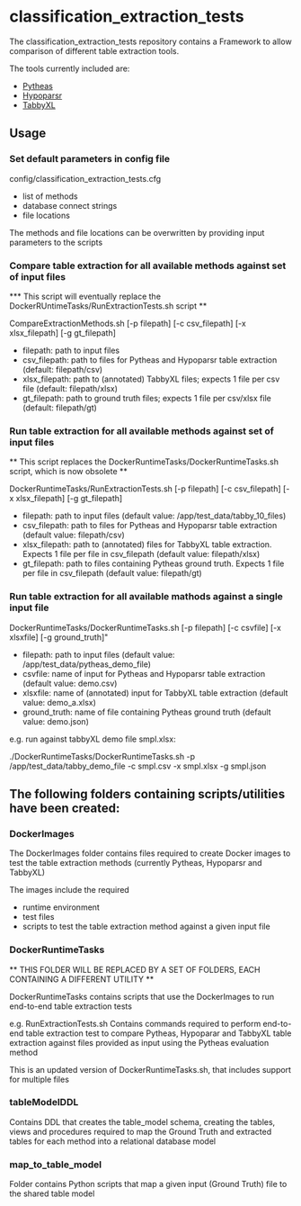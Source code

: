 # classification_extraction_tests

The classification_extraction_tests repository contains a Framework 
to allow comparison of different table extraction tools. 

The tools currently included are:

* [Pytheas](https://github.com/cchristodoulaki/Pytheas)
* [Hypoparsr](https://github.com/tdoehmen/hypoparsr)
* [TabbyXL](https://github.com/tabbydoc/tabbyxl)

## Usage

### Set default parameters in config file

config/classification_extraction_tests.cfg

* list of methods
* database connect strings
* file locations

The methods and file locations can be overwritten by providing input parameters to the scripts

### Compare table extraction for all available methods against set of input files

*** This script will eventually replace the DockerRUntimeTasks/RunExtractionTests.sh script **

CompareExtractionMethods.sh [-p filepath] [-c csv_filepath] [-x xlsx_filepath] [-g gt_filepath]

* filepath:      path to input files 
* csv_filepath:  path to files for Pytheas and Hypoparsr table extraction (default: filepath/csv)
* xlsx_filepath: path to (annotated) TabbyXL files; expects 1 file per csv file (default: filepath/xlsx)
* gt_filepath:   path to ground truth files; expects 1 file per csv/xlsx file (default: filepath/gt)

### Run table extraction for all available methods against set of input files

** This script replaces the DockerRuntimeTasks/DockerRuntimeTasks.sh script, which is now obsolete **

DockerRuntimeTasks/RunExtractionTests.sh [-p filepath] [-c csv_filepath] [-x xlsx_filepath] [-g gt_filepath]

* filepath:      path to input files (default value: /app/test_data/tabby_10_files)
* csv_filepath:  path to files for Pytheas and Hypoparsr table extraction (default value: filepath/csv)
* xlsx_filepath: path to (annotated) files for TabbyXL table extraction. Expects 1 file per file in csv_filepath (default value: filepath/xlsx)
* gt_filepath:   path to files containing Pytheas ground truth. Expects 1 file per file in csv_filepath (default value: filepath/gt)

### Run table extraction for all available mathods against a single input file

DockerRuntimeTasks/DockerRuntimeTasks.sh [-p filepath] [-c csvfile] [-x xlsxfile] [-g ground_truth]"

* filepath:     path to input files (default value: /app/test_data/pytheas_demo_file)
* csvfile:      name of input for Pytheas and Hypoparsr table extraction (default value: demo.csv)
* xlsxfile:     name of (annotated) input for TabbyXL table extraction (default value: demo_a.xlsx)
* ground_truth: name of file containing Pytheas ground truth (default value: demo.json)

e.g. run against tabbyXL demo file smpl.xlsx:

./DockerRuntimeTasks/DockerRuntimeTasks.sh -p /app/test_data/tabby_demo_file -c smpl.csv -x smpl.xlsx -g smpl.json


## The following folders containing scripts/utilities have been created:

### DockerImages 

The DockerImages folder contains files required to create Docker images to test the table extraction methods 
(currently Pytheas, Hypoparsr and TabbyXL)

The images include the required
* runtime environment
* test files
* scripts
to test the table extraction method against a given input file

### DockerRuntimeTasks

** THIS FOLDER WILL BE REPLACED BY A SET OF FOLDERS, EACH CONTAINING A DIFFERENT UTILITY **

DockerRuntimeTasks contains scripts that use the DockerImages to run end-to-end table extraction tests

e.g. RunExtractionTests.sh
Contains commands required to perform end-to-end table extraction test
to compare Pytheas, Hypoparar and TabbyXL table extraction against files provided as input
using the Pytheas evaluation method

This is an updated version of DockerRuntimeTasks.sh, that includes support for multiple files  


### tableModelDDL

Contains DDL that creates the table_model schema, creating the tables, views and procedures required
to map the Ground Truth and extracted tables for each method into a relational database model

### map_to_table_model

Folder contains Python scripts that map a given input (Ground Truth) file to the shared table model

